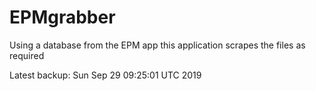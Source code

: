 # EPMgrabber
Using a database from the EPM app this application scrapes the files as required


Latest backup: Sun Sep 29 09:25:01 UTC 2019
